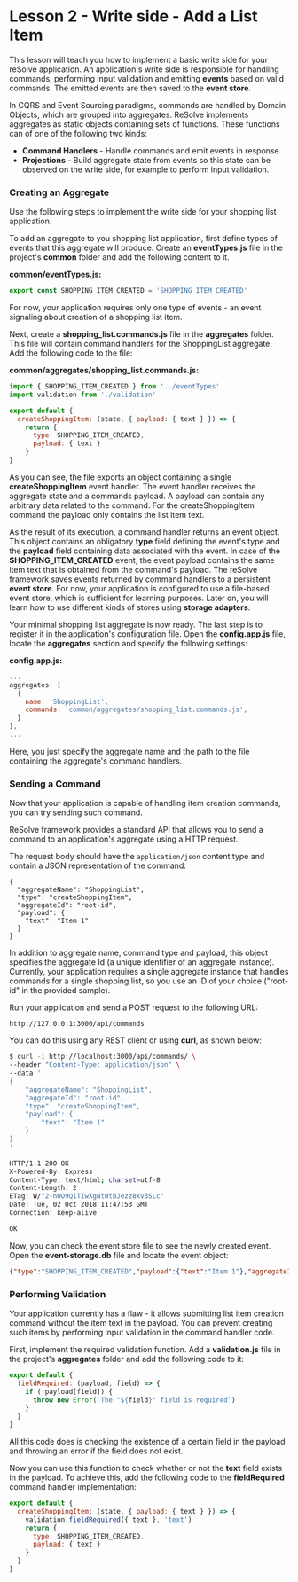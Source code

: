 # Lesson 2 - Write side - Add a List Item

This lesson will teach you how to implement a basic write side for your reSolve application. An application's write side is responsible for handling commands, performing input validation and emitting **events** based on valid commands. The emitted events are then saved to the **event store**.

In CQRS and Event Sourcing paradigms, commands are handled by Domain Objects, which are grouped into aggregates. ReSolve implements aggregates as static objects containing sets of functions. These functions can of one of the following two kinds:

- **Command Handlers** - Handle commands and emit events in response.
- **Projections** - Build aggregate state from events so this state can be observed on the write side, for example to perform input validation.

### Creating an Aggregate

Use the following steps to implement the write side for your shopping list application.

To add an aggregate to you shopping list application, first define types of events that this aggregate will produce. Create an **eventTypes.js** file in the project's **common** folder and add the following content to it.

**common/eventTypes.js:**

<!-- prettier-ignore-start -->
[embedmd]:# (../../examples/shopping-list-tutorial/lesson-2/common/eventTypes.js /^/ /\n$/)
```js
export const SHOPPING_ITEM_CREATED = 'SHOPPING_ITEM_CREATED'
```
<!-- prettier-ignore-end -->

For now, your application requires only one type of events - an event signaling about creation of a shopping list item.

Next, create a **shopping_list.commands.js** file in the **aggregates** folder. This file will contain command handlers for the ShoppingList aggregate. Add the following code to the file:

**common/aggregates/shopping_list.commands.js:**

```js
import { SHOPPING_ITEM_CREATED } from '../eventTypes'
import validation from './validation'

export default {
  createShoppingItem: (state, { payload: { text } }) => {
    return {
      type: SHOPPING_ITEM_CREATED,
      payload: { text }
    }
}
```

As you can see, the file exports an object containing a single **createShoppingItem** event handler. The event handler receives the aggregate state and a commands payload. A payload can contain any arbitrary data related to the command. For the createShoppingItem command the payload only contains the list item text.

As the result of its execution, a command handler returns an event object. This object contains an obligatory **type** field defining the event's type and the **payload** field containing data associated with the event. In case of the **SHOPPING_ITEM_CREATED** event, the event payload contains the same item text that is obtained from the command's payload. The reSolve framework saves events returned by command handlers to a persistent **event store**. For now, your application is configured to use a file-based event store, which is sufficient for learning purposes. Later on, you will learn how to use different kinds of stores using **storage adapters**.

Your minimal shopping list aggregate is now ready. The last step is to register it in the application's configuration file. Open the **config.app.js** file, locate the **aggregates** section and specify the following settings:

**config.app.js:**

```js
...
aggregates: [
  {
    name: 'ShoppingList',
    commands: 'common/aggregates/shopping_list.commands.js',
  }
],
...
```

Here, you just specify the aggregate name and the path to the file containing the aggregate's command handlers.

### Sending a Command

Now that your application is capable of handling item creation commands, you can try sending such command.

ReSolve framework provides a standard API that allows you to send a command to an application's aggregate using a HTTP request.

The request body should have the `application/json` content type and contain a JSON representation of the command:

```
{
  "aggregateName": "ShoppingList",
  "type": "createShoppingItem",
  "aggregateId": "root-id",
  "payload": {
    "text": "Item 1"
  }
}
```

In addition to aggregate name, command type and payload, this object specifies the aggregate Id (a unique identifier of an aggregate instance). Currently, your application requires a single aggregate instance that handles commands for a single shopping list, so you use an ID of your choice ("root-id" in the provided sample).

Run your application and send a POST request to the following URL:

```
http://127.0.0.1:3000/api/commands
```

You can do this using any REST client or using **curl**, as shown below:

```sh
$ curl -i http://localhost:3000/api/commands/ \
--header "Content-Type: application/json" \
--data '
{
    "aggregateName": "ShoppingList",
    "aggregateId": "root-id",
    "type": "createShoppingItem",
    "payload": {
        "text": "Item 1"
    }
}
'

HTTP/1.1 200 OK
X-Powered-By: Express
Content-Type: text/html; charset=utf-8
Content-Length: 2
ETag: W/"2-nOO9QiTIwXgNtWtBJezz8kv3SLc"
Date: Tue, 02 Oct 2018 11:47:53 GMT
Connection: keep-alive

OK
```

Now, you can check the event store file to see the newly created event. Open the **event-storage.db** file and locate the event object:

<!-- prettier-ignore-start -->
``` json
{"type":"SHOPPING_ITEM_CREATED","payload":{"text":"Item 1"},"aggregateId":"root-id","aggregateVersion":1,"timestamp":1542290836877,"aggregateIdAndVersion":"root-id:1","_id":"Qt5KvZEBpeivbm9N"}
```
<!-- prettier-ignore-end -->

### Performing Validation

Your application currently has a flaw - it allows submitting list item creation command without the item text in the payload. You can prevent creating such items by performing input validation in the command handler code.

First, implement the required validation function. Add a **validation.js** file in the project's **aggregates** folder and add the following code to it:

<!-- prettier-ignore-start -->
[embedmd]:# (../../examples/shopping-list-tutorial/lesson-2/common/aggregates/validation.js /^/ /\n$/)
```js
export default {
  fieldRequired: (payload, field) => {
    if (!payload[field]) {
      throw new Error(`The "${field}" field is required`)
    }
  }
}
```
<!-- prettier-ignore-end -->

All this code does is checking the existence of a certain field in the payload and throwing an error if the field does not exist.

Now you can use this function to check whether or not the **text** field exists in the payload. To achieve this, add the following code to the **fieldRequired** command handler implementation:

<!-- prettier-ignore-start -->
[embedmd]:# (../../examples/shopping-list-tutorial/lesson-2/common/aggregates/shopping_list.commands.js /export default/ /^\}/)
```js
export default {
  createShoppingItem: (state, { payload: { text } }) => {
    validation.fieldRequired({ text }, 'text')
    return {
      type: SHOPPING_ITEM_CREATED,
      payload: { text }
    }
  }
}
```
<!-- prettier-ignore-end -->

